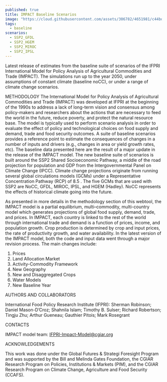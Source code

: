 ```yaml
---
published: true
title: IMPACT Baseline Scenarios
image: "https://cloud.githubusercontent.com/assets/306782/4651981/c44bd396-54a0-11e4-8fb9-22e9e2bf0ca8.png"
tags: 
  - baseline
scenarios: 
  - SSP2_GFDL
  - SSP2_HGEM
  - SSP2_MIROC
  - SSP2_IPSL
---
```




Latest release of estimates from the baseline suite of scenarios of the IFPRI International Model for Policy Analysis of Agricultural Commodities and Trade (IMPACT). The simulations run up to the year 2050, under assumptions of constant climate (baseline noCC), or under a range of climate change scenarios.

METHODOLOGY
The International Model for Policy Analysis of Agricultural Commodities and Trade (IMPACT) was developed at IFPRI at the beginning of the 1990s to address a lack of long-term vision and consensus among policy-makers and researchers about the actions that are necessary to feed the world in the future, reduce poverty, and protect the natural resource base. The model is typically used to perform scenario analysis in order to evaluate the effect of policy and technological choices on food supply and demand, trade and food security outcomes. A suite of baseline scenarios provides a reference point to estimate the consequences of changes in a number of inputs and drivers (e.g., changes in area or yield growth rates, etc). The baseline data presented here are the result of a major update in the release of the IMPACT model. The new baseline suite of scenarios is built around the SSP2 Shared Socioeconomic Pathway, a middle of the road projection for population and GDP from the Intergovernmental Panel on Climate Change (IPCC). Climate change projections originate from running several global circulations models (GCMs) under a Representative Concentration Pathway (RCP) of 8.5 . The five GCMs that are used with SSP2 are NoCC, GFDL, MIROC, IPSL, and HGEM (Hadley). NoCC represents the effects of historical climate going into the future. 

As presented in more details in the methodology section of this webtool, the IMPACT model is a partial equilibrium, multi–commodity, multi-country model which generates projections of global food supply, demand, trade, and prices. In IMPACT, each country is linked to the rest of the world through international trade and demand is a function of prices, income, and population growth. Crop production is determined by crop and input prices, the rate of productivity growth, and water availability.
In the latest version of the IMPACT model, both the code and input data went through a major revision process. The main changes include:
1.	Prices
2.	Land Allocation Market
3.	Activity-Commodity Framework
4.	New Geography
5.	New and Disaggregated Crops
6.	Water Models
7.	New Baseline Year


AUTHORS AND COLLABORATORS

International Food Policy Research Institute (IFPRI): Sherman Robinson; Daniel Mason-D’Croz; Shahnila Islam; Timothy B. Sulser; Richard Robertson; Tingju Zhu; Arthur Gueneau; Gauthier Pitois; Mark Rosegrant

CONTACTS

IMPACT model team:  IFPRI-Impact-Model@cgiar.org

ACKNOWLEDGEMENTS

This work was done under the Global Futures & Strategi Foresight Program and was supported by the Bill and Melinda Gates Foundation, the CGIAR Research Program on Policies, Institutions & Markets (PIM), and the CGIAR Research Program on Climate Change, Agriculture and Food Security (CCAFS).
